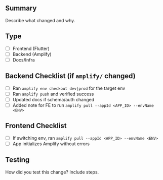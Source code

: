 ## Summary
Describe what changed and why.

## Type
- [ ] Frontend (Flutter)
- [ ] Backend (Amplify)
- [ ] Docs/Infra

## Backend Checklist (if `amplify/` changed)
- [ ] Ran `amplify env checkout dev|prod` for the target env
- [ ] Ran `amplify push` and verified success
- [ ] Updated docs if schema/auth changed
- [ ] Added note for FE to run `amplify pull --appId <APP_ID> --envName <ENV>`

## Frontend Checklist
- [ ] If switching env, ran `amplify pull --appId <APP_ID> --envName <ENV>`
- [ ] App initializes Amplify without errors

## Testing
How did you test this change? Include steps.

